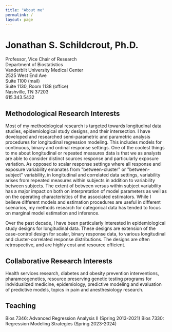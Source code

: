 ```yaml
---
title: "About me"
permalink: /
layout: page
---
```


# Jonathan S. Schildcrout, Ph.D.

Professor, Vice Chair of Research  
Department of Biostatistics  
Vanderbilt University Medical Center  
2525 West End Ave  
Suite 1100 (mail)  
Suite 1130, Room 1138 (office)  
Nashville, TN 37203  
615.343.5432

## Methodological Research Interests

Most of my methodological research is targeted towards longitudinal data studies, epidemiological study designs, and their intersection. I have developed and researched semi-parametric and parametric analysis procedures for longitudinal regression modeling. This includes models for continuous, binary and ordinal response settings. One of the coolest things to me about longitudinal or repeated measures data is that we as analysts are able to consider distinct sources response and particularly exposure variation. As opposed to scalar response settings where all response and exposure variability emanates from "between-cluster" or "between-subject" variability, in longitudinal and correlated data settings, variability arises from repeated measures within subjects in addition to variability between subjects. The extent of between versus within subject variability has a major impact on both on interpretation of model parameters as well as on the operating characteristics of the associated estimators. While I believe different models and estimation procedures are useful in different scenarios, my methods research for categorical data has tended to focus on marginal model estimation and inference.

Over the past decade, I have been particularly interested in epidemiological study designs for longitudinal data. These designs are extension of the case-control design for scalar, binary response data, to various longitudinal and cluster-correlated response distributions. The designs are often retrospective, and are highly cost and resource efficient.

## Collaborative Research Interests

Health services research, diabetes and obesity prevention interventions, pharamcogenetics, resource preserving genetic testing programs for indvidualized medicine, epidemiology, predictive modeling and evaluation of predictive models, topics in pain and anesthesiology research.

## Teaching

Bios 7346: Advanced Regression Analysis II (Spring 2013-2021)
Bios 7330: Regression Modeling Strategies (Spring 2023-2024)

